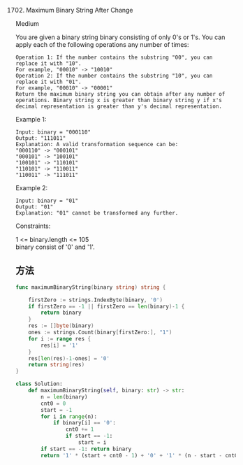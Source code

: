 1702. Maximum Binary String After Change


Medium


You are given a binary string binary consisting of only 0's or 1's. You can apply each of the following operations any number of times:

```
Operation 1: If the number contains the substring "00", you can replace it with "10".
For example, "00010" -> "10010"
Operation 2: If the number contains the substring "10", you can replace it with "01".
For example, "00010" -> "00001"
Return the maximum binary string you can obtain after any number of operations. Binary string x is greater than binary string y if x's decimal representation is greater than y's decimal representation.
```

 

Example 1:

```
Input: binary = "000110"
Output: "111011"
Explanation: A valid transformation sequence can be:
"000110" -> "000101" 
"000101" -> "100101" 
"100101" -> "110101" 
"110101" -> "110011" 
"110011" -> "111011"
```

Example 2:

```
Input: binary = "01"
Output: "01"
Explanation: "01" cannot be transformed any further.
```

Constraints:

1 <= binary.length <= 105   
binary consist of '0' and '1'.


## 方法


```go
func maximumBinaryString(binary string) string {

    firstZero := strings.IndexByte(binary, '0')
    if firstZero == -1 || firstZero == len(binary)-1 {
        return binary
    }
    res := []byte(binary)
    ones := strings.Count(binary[firstZero:], "1")
    for i := range res {
        res[i] = '1'
    }
    res[len(res)-1-ones] = '0'
    return string(res)
}
```



```python
class Solution:
    def maximumBinaryString(self, binary: str) -> str:
        n = len(binary)
        cnt0 = 0
        start = -1
        for i in range(n):
            if binary[i] == '0':
                cnt0 += 1
                if start == -1:
                    start = i
        if start == -1: return binary
        return '1' * (start + cnt0 - 1) + '0' + '1' * (n - start - cnt0)
```